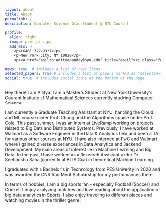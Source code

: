 ```yaml
---
layout: about
title: About
permalink: /
description: Computer Science Grad Student @ NYU Courant

profile:
  align: right
  image: prof_pic.jpg
  address: >
    <p>(646) 327-9327</p>
    <p>New York City, NY 10028</p>
    <p><a href="mailto:adityapandey@nyu.edu" title="email"><i class="fas fa-envelope"></i> Email Me</a></p>

news: true  # includes a list of news items
selected_papers: true # includes a list of papers marked as "selected={true}"
social: true  # includes social icons at the bottom of the page
---
```


Hey there!
I am Aditya. I am a Master's Student at New York University's Courant Institute of Mathematical Sciences currently studying Computer Science.

I am currently a Graduate Teaching Assistant at NYU, handling the Cloud and ML course under Prof. Chung and the Algorithms course under Prof. Cole. This past summer, I was an intern at LiveRamp working on projects related to Big Data and Distributed Systems. Previously, I have worked at Walmart as a Software Engineer in the Data & Analytics field and been a TA for various other courses at NYU. I have also interned at PwC and Walmart where I gained diverse experiences in Data Analytics and Backend Development.
My main areas of interest lie in Machine Learning and Big Data.
In the past, I have worked as a Research Assistant under Dr. Snehanshu Saha (currently at BITS Goa) in theoretical Machine Learning.

I graduated with a Bachelor's in Technology from PES Univerity in 2020 and was awarded the CNR Rao Merit Scholarship for my performances there.

In terms of hobbies, I am a big sports fan - especially Football (Soccer) and Cricket. I enjoy analyzing matches and love reading about the application of big data analytics in Sports. I also enjoy traveling to different places and watching movies in the thriller genre.
